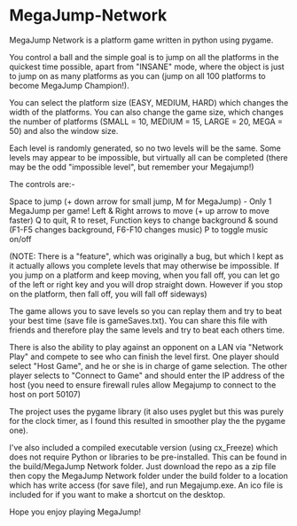 # MegaJump-Network

MegaJump Network is a platform game written in python using pygame.

You control a ball and the simple goal is to jump on all the platforms in the quickest time possible, apart from "INSANE" mode, where the object is just to jump on as many platforms as you can (jump on all 100 platforms to become MegaJump Champion!).

You can select the platform size (EASY, MEDIUM, HARD) which changes the width of the platforms. You can also change the game size, which changes the number of platforms (SMALL = 10, MEDIUM = 15, LARGE = 20, MEGA = 50) and also the window size.

Each level is randomly generated, so no two levels will be the same. Some levels may appear to be impossible, but virtually all can be completed (there may be the odd "impossible level", but remember your Megajump!)

The controls are:-

Space to jump (+ down arrow for small jump, M for MegaJump) - Only 1 MegaJump per game!
Left & Right arrows to move (+ up arrow to move faster)
Q to quit, R to reset, Function keys to change background & sound (F1-F5 changes background, F6-F10 changes music)
P to toggle music on/off

(NOTE: There is a "feature", which was originally a bug, but which I kept as it actually allows you complete levels that may otherwise be impossible. If you jump on a platform and keep moving, when you fall off, you can let go of the left or right key and you will drop straight down. However if you stop on the platform, then fall off, you will fall off sideways)

The game allows you to save levels so you can replay them and try to beat your best time (save file is gameSaves.txt). You can share this file with friends and therefore play the same levels and try to beat each others time.

There is also the ability to play against an opponent on a LAN via "Network Play" and compete to see who can finish the level first. One player should select "Host Game", and he or she is in charge of game selection. The other player selects to "Connect to Game" and should enter the IP address of the host (you need to ensure firewall rules allow Megajump to connect to the host on port 50107)

The project uses the pygame library (it also uses pyglet but this was purely for the clock timer, as I found this resulted in smoother play the the pygame one).

I've also included a compiled executable version (using cx_Freeze) which does not require Python or libraries to be pre-installed. This can be found in the build/MegaJump Network folder. Just download the repo as a zip file then copy the MegaJump Network folder under the build folder to a location which has write access (for save file), and run Megajump.exe. An ico file is included for if you want to make a shortcut on the desktop. 

Hope you enjoy playing MegaJump!

